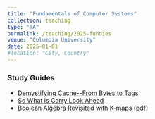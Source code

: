 ```yaml
---
title: "Fundamentals of Computer Systems"
collection: teaching
type: "TA"
permalink: /teaching/2025-fundies
venue: "Columbia University"
date: 2025-01-01
#location: "City, Country"
---
```


### Study Guides
- [Demystifying Cache--From Bytes to Tags](/posts/2025/05/cache)
- [So What Is Carry Look Ahead](/posts/2025/02/carry)
- [Boolean Algebra Revisited with K-maps](/files/teaching/fundies/Boolean_Algebra_Revisited_with_K-maps.pdf) (pdf)

